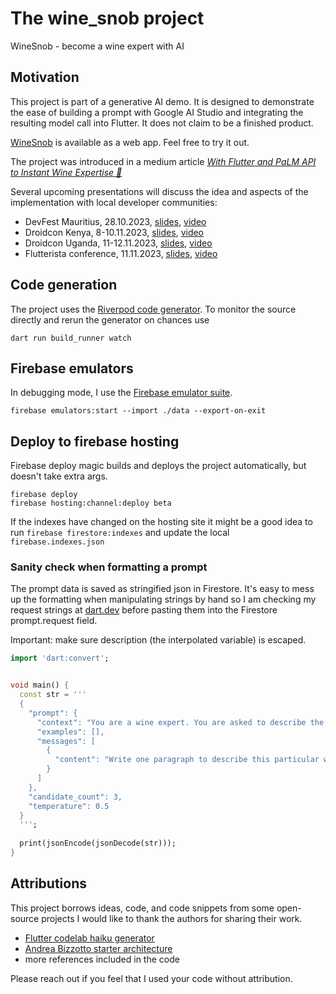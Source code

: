 # The wine_snob project

WineSnob - become a wine expert with AI

## Motivation

This project is part of a generative AI demo. It is designed to demonstrate the ease of building a prompt with Google AI Studio and integrating the resulting model call into Flutter. It does not claim to be a finished product.

[WineSnob](https://winesnob.rozendallabs.org/) is available as a web app. Feel free to try it out.

The project was introduced in a medium article *[With Flutter and PaLM API to Instant Wine Expertise 🍷](https://sylviedie.medium.com/with-flutter-and-palm-api-to-instant-wine-expertise-b8e933e94fc5)*

Several upcoming presentations will discuss the idea and aspects of the implementation with local developer communities:
  * DevFest Mauritius, 28.10.2023,  [slides](TDB), [video](TBD)
  * Droidcon Kenya, 8-10.11.2023, [slides](TDB), [video](TBD)
  * Droidcon Uganda, 11-12.11.2023, [slides](TDB), [video](TBD)
  * Flutterista conference, 11.11.2023,  [slides](TDB), [video](TBD)

## Code generation

The project uses the [Riverpod code generator](https://pub.dev/packages/riverpod_generator). To monitor the source directly and rerun the generator
on chances use

```shell
dart run build_runner watch 
```

## Firebase emulators

In debugging mode, I use the [Firebase emulator suite](https://firebase.google.com/docs/emulator-suite).

```shell
firebase emulators:start --import ./data --export-on-exit
```

## Deploy to firebase hosting

Firebase deploy magic builds and deploys the project automatically, but doesn't take extra args.

```shell
firebase deploy
firebase hosting:channel:deploy beta
```

If the indexes have changed on the hosting site it might be a good idea to
run `firebase firestore:indexes` and update the local `firebase.indexes.json`

### Sanity check when formatting a prompt

The prompt data is saved as stringified json in Firestore. It's easy to mess up the formatting when
manipulating strings by hand so I am checking my request strings at [dart.dev](https://dart.dev/) before pasting them
into the Firestore prompt.request field.

Important: make sure description (the interpolated variable) is escaped.

```dart
import 'dart:convert';


void main() {
  const str = '''
  {
    "prompt": {
      "context": "You are a wine expert. You are asked to describe the style and aroma of a particular wine.",
      "examples": [],
      "messages": [
        {
          "content": "Write one paragraph to describe this particular wine: \${description}"
        }
      ]
    },
    "candidate_count": 3,
    "temperature": 0.5
  }
  ''';
  
  print(jsonEncode(jsonDecode(str)));
}
```

## Attributions

This project borrows ideas, code, and code snippets from some open-source projects I would like to
thank the authors for sharing their work.

* [Flutter codelab haiku generator](https://github.com/flutter/codelabs/tree/main/haiku_generator)
* [Andrea Bizzotto starter architecture](https://github.com/bizz84/starter_architecture_flutter_firebase/tree/master)
* more references included in the code

Please reach out if you feel that I used your code without attribution.

